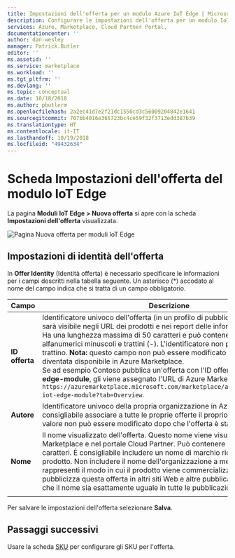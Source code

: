 ```yaml
---
title: Impostazioni dell'offerta per un modulo Azure IoT Edge | Microsoft Docs
description: Configurare le impostazioni dell'offerta per un modulo IoT Edge.
services: Azure, Marketplace, Cloud Partner Portal,
documentationcenter: ''
author: dan-wesley
manager: Patrick.Butler
editor: ''
ms.assetid: ''
ms.service: marketplace
ms.workload: ''
ms.tgt_pltfrm: ''
ms.devlang: ''
ms.topic: conceptual
ms.date: 10/18/2018
ms.author: pbutlerm
ms.openlocfilehash: 2a2ec41d7e2f21dc1550cd3c56009204842e1641
ms.sourcegitcommit: 707bb4016e365723bc4ce59f32f3713edd387b39
ms.translationtype: HT
ms.contentlocale: it-IT
ms.lasthandoff: 10/19/2018
ms.locfileid: "49432634"
---
```

# <a name="iot-edge-module-offer-settings-tab"></a>Scheda Impostazioni dell'offerta del modulo IoT Edge

La pagina **Moduli IoT Edge > Nuova offerta** si apre con la scheda **Impostazioni dell'offerta** visualizzata. 

![Pagina Nuova offerta per moduli IoT Edge](./media/iot-edge-module-offer-settings-tab.png)

## <a name="offer-identity-settings"></a>Impostazioni di identità dell'offerta

In **Offer Identity** (Identità offerta) è necessario specificare le informazioni per i campi descritti nella tabella seguente. Un asterisco (*) accodato al nome del campo indica che si tratta di un campo obbligatorio. 

|  **Campo**       |     **Descrizione**                                                          |
|  ---------       |     ---------------                                                          |
| **ID offerta**       | Identificatore univoco dell'offerta (in un profilo di pubblicazione). Questo ID sarà visibile negli URL dei prodotti e nei report delle informazioni dettagliate. Ha una lunghezza massima di 50 caratteri e può contenere caratteri alfanumerici minuscoli e trattini (-). L'identificatore non può terminare con un trattino. **Nota:** questo campo non può essere modificato dopo che l'offerta è diventata disponibile in Azure Marketplace. <br> Se ad esempio Contoso pubblica un'offerta con l'ID offerta **sample-iot-edge-module**, gli viene assegnato l'URL di Azure Marketplace `https://azuremarketplace.microsoft.com/marketplace/apps/contoso.sample-iot-edge-module?tab=Overview`. |
| **Autore**     | Identificatore univoco della propria organizzazione in Azure Marketplace. È consigliabile associare a tutte le proprie offerte il proprio ID editore. Questo valore non può essere modificato dopo che l'offerta è stata salvata. |
| **Nome**          | Il nome visualizzato dell'offerta. Questo nome viene visualizzato in Azure Marketplace e nel portale Cloud Partner. Può contenere massimo 50 caratteri. È consigliabile includere un nome di marchio riconoscibile per il prodotto. Non includere il nome dell'organizzazione a meno che non rappresenti il modo in cui il prodotto viene commercializzato. Se si pubblicizza questa offerta in altri siti Web e altre pubblicazioni, assicurarsi che il nome sia esattamente uguale in tutte le pubblicazioni. |
|  |  |

Per salvare le impostazioni dell'offerta selezionare **Salva**.

## <a name="next-steps"></a>Passaggi successivi

Usare la scheda [SKU](./cpp-skus-tab.md) per configurare gli SKU per l'offerta.

